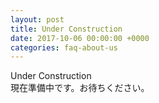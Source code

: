 ```yaml
---
layout: post
title: Under Construction
date: 2017-10-06 00:00:00 +0000
categories: faq-about-us
---
```

Under Construction<br>
現在準備中です。お待ちください。
